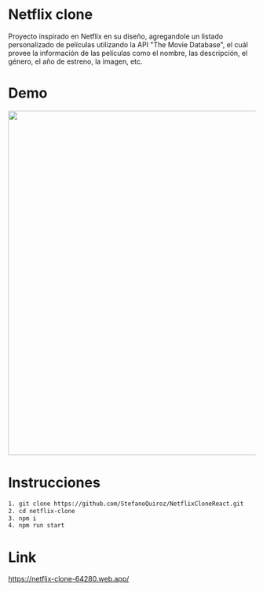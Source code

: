# Netflix clone 

Proyecto inspirado en Netflix en su diseño, agregandole un listado personalizado de películas utilizando la API "The Movie Database", el cuál provee la información de las películas como el nombre, las descripción, el género, el año de estreno, la imagen, etc.

# Demo

<p align="center">

<img src='https://github.com/StefanoQuiroz/NetflixCloneReact/blob/main/gif/netflix.gif' width='700px'>

</p>

# Instrucciones

```sh
1. git clone https://github.com/StefanoQuiroz/NetflixCloneReact.git
2. cd netflix-clone
3. npm i
4. npm run start
```

# Link

<p align="left">

https://netflix-clone-64280.web.app/

</p>
